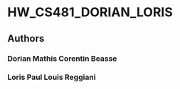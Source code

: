 # HW_CS481_DORIAN_LORIS

## Authors

### Dorian Mathis Corentin Beasse
### Loris Paul Louis Reggiani

